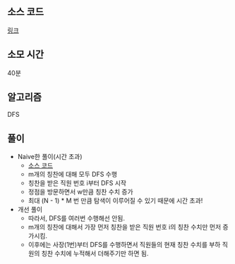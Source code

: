 ## 소스 코드
[링크](https://www.acmicpc.net/source/73365314)

## 소모 시간
40분

## 알고리즘
DFS

## 풀이
* Naive한 풀이(시간 초과)
  * [소스 코드](https://www.acmicpc.net/source/73338421)
  * m개의 칭찬에 대해 모두 DFS 수행
  * 칭찬을 받은 직원 번호 i부터 DFS 시작
  * 정점을 방문하면서 w만큼 칭찬 수치 증가
  * 최대 (N - 1) * M 번 만큼 탐색이 이루어질 수 있기 때문에 시간 초과!
* 개선 풀이
  * 따라서, DFS를 여러번 수행해선 안됨.
  * m개의 칭찬에 대해서 가장 먼저 칭찬을 받은 직원 번호 i의 칭찬 수치만 먼저 증가시킴.
  * 이후에는 사장(1번)부터 DFS를 수행하면서 직원들의 현재 칭찬 수치를 부하 직원의 칭찬 수치에 누적해서 더해주기만 하면 됨.